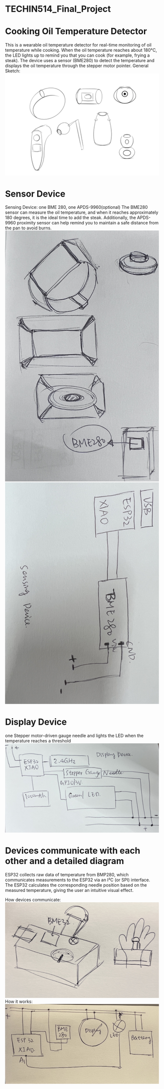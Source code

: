 # TECHIN514_Final_Project

# Cooking Oil Temperature Detector
This is a wearable oil temperature detector for real-time monitoring of oil temperature while cooking. When the oil temperature reaches about 180°C, the LED lights up to remind you that you can cook (for example, frying a steak). The device uses a sensor (BME280) to detect the temperature and displays the oil temperature through the stepper motor pointer.
General Sketch:
![Alt text](Sketch1.png)

# Sensor Device
Sensing Device: one BME 280, one APDS-9960(optional)
The BME280 sensor can measure the oil temperature, and when it reaches approximately 180 degrees, it is the ideal time to add the steak. Additionally, the APDS-9960 proximity sensor can help remind you to maintain a safe distance from the pan to avoid burns.
![Alt text](IMG_1484.JPG) ![Alt text](IMG_1485.JPG) 

# Display Device
one Stepper motor-driven gauge needle and lights the LED when the temperature reaches a threshold
![Alt text](sketch2.JPG)

# Devices communicate with each other and a detailed diagram 
ESP32 collects raw data of temperature from BMP280, which communicates measurements to the ESP32 via an I²C (or SPI) interface. The ESP32 calculates the corresponding needle position based on the measured temperature, giving the user an intuitive visual effect.

How devices communicate:
![Alt text](IMG_1487.JPG)
How it works:
![Alt text](IMG_1486.JPG)



